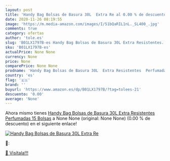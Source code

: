 ```yaml
---
layout: post
title: 'Handy Bag Bolsas de Basura 30L  Extra Re al 0.00 % de descuento'
date: 2020-11-26 08:19:55
image: 'https://m.media-amazon.com/images/I/51bQaRIL1nL._SL400_.jpg'
comments: true
category: ofertas
author: 'tole.es'
slug: 'B01LX1797B-es Handy Bag Bolsas de Basura 30L Extra Resistentes...'
sku: 'B01LX1797B-es'
actualPrice: None None
currency: None
price: None
comparePrice: None None
prodname: 'Handy Bag Bolsas de Basura 30L  Extra Resistentes  Perfumadas  15 Bolsas'
country: 'es'
flag: '🇪🇸'
brand: ''
buyurl: 'https://www.amazon.es/dp/B01LX1797B/?tag=tolees-21'
descuento: '0.00'
average: 'None'
---
```


Ahora mismo tienes [Handy Bag Bolsas de Basura 30L  Extra Resistentes  Perfumadas  15 Bolsas](https://www.amazon.es/dp/B01LX1797B/?tag=tolees-21) a None None (original: None None) (0.00 %  de descuento) en el siguiente enlace!

[![Handy Bag Bolsas de Basura 30L  Extra Re](https://m.media-amazon.com/images/I/51bQaRIL1nL._SL400_.jpg)](https://www.amazon.es/dp/B01LX1797B/?tag=tolees-21)

🔎:


[🛒 Visítala!!!](https://www.amazon.es/dp/B01LX1797B/?tag=tolees-21)
